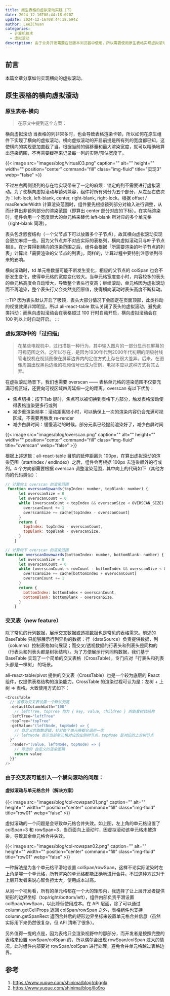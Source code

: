```yaml
---
title: 原生表格的虚拟滚动实践（下）
date: 2024-12-16T08:44:18.020Z
update: 2024-12-16T08:44:18.694Z
author: LeeZChuan
categories:
  - 计算机技术
  - 虚拟滚动
description: 由于业务开发需要在低版本浏览器中使用，所以需要使用原生表格实现虚拟滚动，本篇分享表格横向的虚拟滚动。
---
```


## 前言

本篇文章分享如何实现横向的虚拟滚动。

## 原生表格的横向虚拟滚动

### 原生表格-横向

> 在原文中提到这个方案：

横向虚拟滚动
当表格的列非常多时，也会导致表格渲染卡顿，所以如何在原生组件下实现了横向的虚拟滚动。横向虚拟滚动的开启前提是所有列的宽度都已知，这使横向的实现更加直截了当。根据当前的偏移量和最大渲染宽度，就可以精确地算出渲染范围，不再需要缓存来记录每一列的实际/预估宽度了。

{{< image src="images/blog/virtual03.png" caption="" alt="" height="" width="" position="center" command="fill"  class="img-fluid" title="实现3"  webp="false" >}}

不过左右两侧锁列的存在给实现带来了一定的麻烦：锁定的列不需要进行虚拟滚动。为了使横向虚拟滚动与锁列兼容，组件将所有列分为五个部分，从左至右依次为：left-lock, left-blank, center, right-blank, right-lock。根据 offset / maxRenderWidth 计算渲染范围时，组件要先根据锁列部分对输入进行调整，从而计算出非锁列部分的渲染范围（即算出 center 部分对应的下标）。在实际渲染时，组件会用一个宽度很大的单元格来替代 left-blank 所对应的多个单元格（right-blank 同理）。

表头包含嵌套结构（一个父节点下可以放置多个子节点），故其横向虚拟滚动实现会更加麻烦一些。因为父节点并不对应实际的表格列，横向虚拟滚动只与叶子节点相关。在计算得到横向的渲染范围之后，组件会根据「所需要渲染的叶子节点的列表」计算出「需要渲染的父节点的列表」，同样的，计算过程中要特别注意锁列带来的影响。

横向滚动时，td 单元格数量可能不断发生变化，相应的父节点的 colSpan 也会不断发生变化，使得单元格的宽度变化较大。当单元格宽度变小时，内容较多的表头的单元格高度会自动增大，导致整个表头行变高；继续滚动，单元格因为虚拟滚动而不再渲染，整个表头行又会突然变回原值，使得横向滚动时表头高度不断抖动。

:::TIP
因为表头默认开启了吸顶，表头大部分情况下会固定在页面顶部，此类抖动的视觉效果非常明显。所以 ali-react-table 默认关闭了表头的虚拟滚动，避免此类抖动；而纵向虚拟滚动会在表格超过 100 行时自动开启，横向虚拟滚动会在 100 列以上时自动开启。
:::

### 虚拟滚动中的「过扫描」

> 在某些电视机中，过扫描是一种行为，其中输入图片的一部分显示在屏幕的可视范围之外。之所以存在，是因为1930年代到2000年代初期的阴极射线管电视机在视频图像在屏幕边界内的定位方式上存在很大差异。后来，在图像周围出现黑色边缘的视频信号已成为惯例，电视本应以这种方式将其丢弃。

在虚拟滚动场景下，我们也需要 overscan —— 表格单元格的渲染范围不仅要充满可视区域，还要向可视区域四周延伸一定的距离。overscan 有以下优势：

- 焦点切换：按下Tab 键时，焦点可以被切换到表格下方部分，触发表格滚动使得表格渲染更多行或列
- 减少重渲染频率：滚动距离较小时，可以确保上一次的渲染内容仍会充满可视区域，不需要再触发 re-render
- 减少白屏时间：缓慢滚动的时候，部分元素已经提前渲染好了，减少白屏时间

{{< image src="images/blog/overscan.png" caption="" alt="" height="" width="" position="center" command="fill"  class="img-fluid" title="overscan"  webp="false" >}}

根据上述逻辑：ali-react-table 目前的延伸距离为 100px，在算出虚拟滚动的渲染范围（startIndex / endIndex）之后，组件会再根据 100px 去渲染额外的行或列。4 个方向都需要根据 overscan 调整渲染范围，其中向上的代码如下（其他方向的代码类似）：

```js
// 计算向上 overscan 的渲染范围
 function overscanUpwards(topIndex: number, topBlank: number) {
      let overscanSize = 0
      let overscanCount = 0
      while (overscanCount < topIndex && overscanSize < OVERSCAN_SIZE) {
        overscanCount += 1
        overscanSize += cache[topIndex - overscanCount]
      }
      return {
        topIndex: topIndex - overscanCount,
        topBlank: topBlank - overscanSize,
      }
    }

// 计算向下 overscan 的渲染范围
function overscanDownwards(bottomIndex: number, bottomBlank: number) {
      let overscanSize = 0
      let overscanCount = 0
      while (overscanCount < rowCount - bottomIndex && overscanSize < OVERSCAN_SIZE) {
        overscanSize += cache[bottomIndex + overscanCount]
        overscanCount += 1
      }
      return {
        bottomIndex: bottomIndex + overscanCount,
        bottomBlank: bottomBlank - overscanSize,
      }
    }
```


### 交叉表（new feature）

除了常见的行列数据，展示交叉数据或透视数据也是常见的表格需求。前述的 BaseTable 只能够展示行列异构的数据：行（dataSource）负责提供数据，列（columns）控制表格如何展现；而交叉/透视数据的行表头和列表头是同构的（行表头和列表头都是树状结构）。为了方便展示行列同构数据，我们基于 BaseTable 实现了一个简单的交叉表格（CrossTable），专门应对「行表头和列表头都是一棵树」 的场景。

ali-react-table/pivot 提供的交叉表（CrossTable）也是一个较为底层的 React 组件，仅提供表格结构的渲染能力。CrossTable 的渲染过程可认为是：左树 + 上树 => 表格。大致使用方式如下：

```js
<CrossTable
  // 推荐为交叉表设置一个默认列宽
  :defaultColumnWidth="100"
	// leftTree, topTree 均为 { key, value, children } 的嵌套树状结构
  :leftTree="leftTree"
  :topTree="topTree"
  :getValue="(leftNode, topNode) => {
    // 自定义的取数逻辑，针对每个单元格都会调用一次
    // leftNode 表示当前单元格对应的左侧树节点，topNode 是对应的上方树节点
  }"
  :render="(value, leftNode, topNode) => {
    // 可选的 自定义的渲染逻辑
    return value
  }}"
/>
```

### 由于交叉表可能引入一个横向滚动的问题：

#### 虚拟滚动与单元格合并（解决方案）

{{< image src="images/blog/col-rowspan01.png" caption="" alt="" height="" width="" position="center" command="fill"  class="img-fluid" title="row01"  webp="false" >}}

虚拟滚动的一个问题是会导致单元格合并失效。如上图，左上角的单元格设置了 colSpan=3 和 rowSpan=3，当页面向上滚动时，因虚拟滚动该单元格未被渲染，导致其余单元格合并失效。

{{< image src="images/blog/col-rowspan02.png" caption="" alt="" height="" width="" position="center" command="fill"  class="img-fluid" title="row01"  webp="false" >}}

一种解法是为各个单元格平滑地设置 colSpan/rowSpan，这样不论实际渲染时左上角是哪一个单元格，所有渲染的单元格都能正确地进行合并。不过这种方式对于上层开发者来说心智负担太大，使用成本过高。

从另一个视角看，所有的单元格都在一个大的矩形内，我选择了让上层开发者提供矩形的边界坐标（top/right/bottom/left），组件内部负责平滑设置 colSpan/rowSpan，以此降低使用成本。在 API 层面，除了可以通过 column.getCellProps 返回 colSpan/rowSpan 之外，表格组件也支持 column.getSpanRect 返回合并后的矩形边界坐标来设置单元格合并信息（虽然实际用下来仍然很复杂，但 API 清晰了很多）。

另外值得一提的点是，因为表格只会渲染视野中的那部分，而开发者是按照完整的表格来设置 rowSpan/colSpan 的，所以偶尔会出现 rowSpan/colSpan 过大的情况。此时组件内部要对 rowSpan/colSpan 进行处理，避免合并单元格越过表格边界。

## 参考

1. https://www.yuque.com/shinima/blog/nbgglx
2. https://www.yuque.com/shinima/blog/llo9ro
